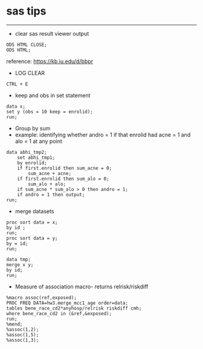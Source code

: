 # sas tips
---

- clear sas result viewer output 
```
ODS HTML CLOSE;
ODS HTML;
```
reference: https://kb.iu.edu/d/bbpr

- LOG CLEAR
```
CTRL + E
```

- keep and obs in set statement
```
data x;
set y (obs = 10 keep = enrolid);
run;
```
- Group by sum 
- example: identifying whether andro = 1 if that enrolid had acne = 1 and alo = 1 at any point
```
data abhi_tmp2;
	set abhi_tmp1;
	by enrolid;
	if first.enrolid then sum_acne = 0;
		sum_acne + acne;
	if first.enrolid then sum_alo = 0;
		sum_alo + alo;
	if sum_acne * sum_alo > 0 then andro = 1;
	if andro = 1 then output;
run;
```
- merge datasets
```
proc sort data = x;
by id ;
run;
proc sort data = y;
by = id;
run;

data tmp;
merge x y;
by id;
run;
```
- Measure of association macro- returns relrisk/riskdiff
```
%macro assoc(ref,exposed);
PROC FREQ DATA=hw3.merge_mcc1_age order=data;
tables bene_race_cd2*anyhosp/relrisk riskdiff cmh;
where bene_race_cd2 in (&ref,&exposed);
run;
%mend;
%assoc(1,2);
%assoc(1,5);
%assoc(1,3);
```


